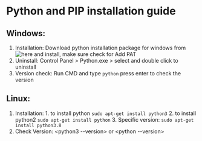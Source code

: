 # Python and PIP installation guide
## Windows:
  1. Installation: Download python installation package for windows from ![here](https://www.python.org/downloads/windows/) and install, make sure check for Add PAT
  2. Uninstall: Control Panel > Python.exe > select and double click to uninstall
  3. Version check: Run CMD and type `python` press enter to check the version
  
## Linux: 
  1. Installation: 
    1. to install python `sudo apt-get install python3` 
    2. to install python2 `sudo apt-get install python`
    3. Specific version: `sudo apt-get install python3.8`
  2. Check Version:
     <python3 --version> or <python --version> 
